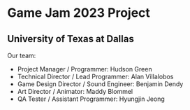 # Game Jam 2023 Project
## University of Texas at Dallas

Our team:
- Project Manager / Programmer: Hudson Green
- Technical Director / Lead Programmer: Alan Villalobos
- Game Design Director / Sound Engineer: Benjamin Dendy
- Art Director / Animator: Maddy Blommel
- QA Tester / Assistant Programmer: Hyungjin Jeong
